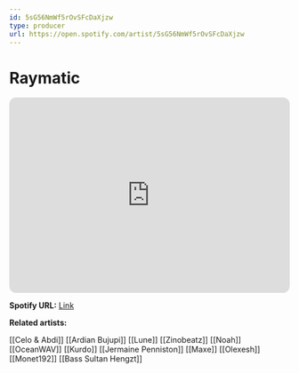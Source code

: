 ```yaml
---
id: 5sG56NmWf5rOvSFcDaXjzw
type: producer
url: https://open.spotify.com/artist/5sG56NmWf5rOvSFcDaXjzw
---
```

# Raymatic

<iframe style="border-radius:12px" src="https://open.spotify.com/embed/artist/5sG56NmWf5rOvSFcDaXjzw" width="100%" height="352" frameBorder="0" allowfullscreen="" allow="autoplay; clipboard-write; encrypted-media; fullscreen; picture-in-picture" loading="lazy"></iframe>

**Spotify URL:** [Link](https://open.spotify.com/artist/5sG56NmWf5rOvSFcDaXjzw)

**Related artists:**

[[Celo & Abdi]]
[[Ardian Bujupi]]
[[Lune]]
[[Zinobeatz]]
[[Noah]]
[[OceanWAV]]
[[Kurdo]]
[[Jermaine Penniston]]
[[Maxe]]
[[Olexesh]]
[[Monet192]]
[[Bass Sultan Hengzt]]
